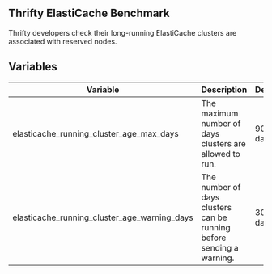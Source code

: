 ## Thrifty ElastiCache Benchmark

Thrifty developers check their long-running ElastiCache clusters are associated with reserved nodes.

## Variables

| Variable | Description | Default |
| - | - | - |
| elasticache_running_cluster_age_max_days | The maximum number of days clusters are allowed to run. | 90 days |
| elasticache_running_cluster_age_warning_days | The number of days clusters can be running before sending a warning. | 30 days |
